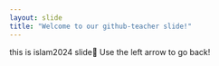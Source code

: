 ```yaml
---
layout: slide
title: "Welcome to our github-teacher slide!"
---
```


this is islam2024 slide:tada:
Use the left arrow to go back!
